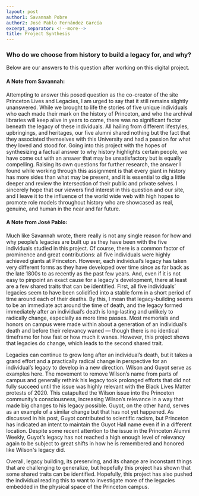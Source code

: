 ```yaml
---
layout: post
author1: Savannah Pobre
author2: José Pablo Fernández García
excerpt_separator: <!--more-->
title: Project Synthesis
---
```


### Who do we choose from history to build a legacy for, and why? ###
<!--more-->

Below are our answers to this question after working on this digital project.

#### A Note from Savannah: ####
Attempting to answer this posed question as the co-creator of the site Princeton Lives and Legacies, I am urged to say that it still remains slightly unanswered. While we brought to life the stories of five unique individuals who each made their mark on the history of Princeton, and who the archival libraries will keep alive in years to come, there was no significant factor beneath the legacy of these individuals. All hailing from different lifestyles, upbringings, and heritages, our five alumni shared nothing but the fact that they associated themselves with this University and had a passion for what they loved and stood for. Going into this project with the hopes of synthesizing a factual answer to why history highlights certain people, we have come out with an answer that may be unsatisfactory but is equally compelling. Raising its own questions for further research, the answer I found while working through this assignment is that every giant in history has more sides than what may be present, and it is essential to dig a little deeper and review the intersection of their public and private selves. I sincerely hope that our viewers find interest in this question and our site, and I leave it to the influence of the world wide web with high hopes to promote role models throughout history who are showcased as real, genuine, and human in the near and far future.

#### A Note from José Pablo: ####
Much like Savannah wrote, there really is not any single reason for how and why people’s legacies are built up as they have been with the five individuals studied in this project. Of course, there is a common factor of prominence and great contributions: all five individuals were highly achieved giants at Princeton. However, each individual’s legacy has taken very different forms as they have developed over time since as far back as the late 1800s to as recently as the past few years. And, even if it is not easy to pinpoint an exact cause for a legacy's development, there at least are a few shared traits that can be identified. First, all five individuals’ legacies seem to have been solidified into a stable form in a short period of time around each of their deaths. By this, I mean that legacy-building seems to be an immediate act around the time of death, and the legacy formed immediately after an individual’s death is long-lasting and unlikely to radically change, especially as more time passes. Most memorials and honors on campus were made within about a generation of an individual’s death and before their relevancy waned — though there is no identical timeframe for how fast or how much it wanes. However, this project shows that legacies do change, which leads to the second shared trait.

Legacies can continue to grow long after an individual’s death, but it takes a grand effort and a practically radical change in perspective for an individual’s legacy to develop in a new direction. Wilson and Guyot serve as examples here. The movement to remove Wilson’s name from parts of campus and generally rethink his legacy took prolonged efforts that did not fully succeed until the issue was highly relevant with the Black Lives Matter protests of 2020. This catapulted the Wilson issue into the Princeton community’s consciousness, increasing Wilson’s relevance in a way that made big changes to his legacy possible. Guyot, on the other hand, serves as an example of a similar change but that has not yet happened. As discussed in his post, Guyot contributed to scientific racism, but Princeton has indicated an intent to maintain the Guyot Hall name even if in a different location. Despite some recent attention to the issue in the Princeton Alumni Weekly, Guyot’s legacy has not reached a high enough level of relevancy again to be subject to great shifts in how he is remembered and honored like Wilson's legacy did.

Overall, legacy building, its preserving, and its change are inconstant things that are challenging to generalize, but hopefully this project has shown that some shared traits can be identified. Hopefully, this project has also pushed the individual reading this to want to investigate more of the legacies embedded in the physical space of the Princeton campus.

